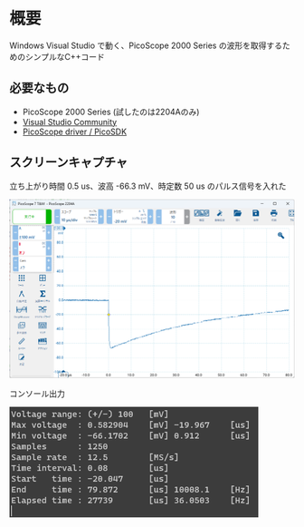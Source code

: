 # 概要
Windows Visual Studio で動く、PicoScope 2000 Series の波形を取得するためのシンプルなC++コード

## 必要なもの
* PicoScope 2000 Series (試したのは2204Aのみ)
* [Visual Studio Community](https://visualstudio.microsoft.com/ja/vs/community/)
* [PicoScope driver / PicoSDK](https://www.picotech.com/downloads)

## スクリーンキャプチャ
立ち上がり時間 0.5 us、波高 -66.3 mV、時定数 50 us のパルス信号を入れた

![PicoScope 7画面](scope.png)

コンソール出力

![コンソール画面](console.png)
